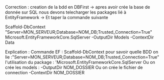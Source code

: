﻿Correction : creation de la bdd en DBFirst 
-> apres avoir crée la base de donnée sur SQL nous devons telecharger les packages lié à EntityFramework 
-> Et taper la commande suivante

Scaffold-DbContext "Server=MON_SERVEUR;Database=NOM_DB;Trusted_Connection=True" Microsoft.EntityFrameworkCore.SqlServer -OutputDir Models -ContextDir Data

Explication :
Commande EF : Scaffold-DbContext 
pour savoir quelle BDD on lie :"Server=MON_SERVEUR;Database=NOM_DB;Trusted_Connection=True" 
l'utilisation du package : 'Microsoft.EntityFrameworkCore.SqlServer 
Ou on crée les models : -OutputDir NOM_DOSSIER 
Ou on crée le fichier de connection -ContextDir NOM_DOSSIER

